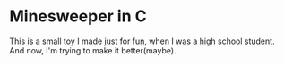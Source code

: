 # Minesweeper in C

This is a small toy I made just for fun, when I was a high school student. And now, I'm trying to make it better(maybe).

